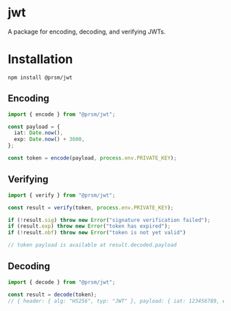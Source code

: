 # jwt

A package for encoding, decoding, and verifying JWTs.

# Installation

`npm install @prsm/jwt`

## Encoding

```typescript
import { encode } from "@prsm/jwt";

const payload = {
  iat: Date.now(),
  exp: Date.now() + 3600,
};

const token = encode(payload, process.env.PRIVATE_KEY);
```

## Verifying

```typescript
import { verify } from "@prsm/jwt";

const result = verify(token, process.env.PRIVATE_KEY);

if (!result.sig) throw new Error("signature verification failed");
if (result.exp) throw new Error("token has expired");
if (!result.nbf) throw new Error("token is not yet valid")

// token payload is available at result.decoded.payload
```

## Decoding

```typescript
import { decode } from "@prsm/jwt";

const result = decode(token);
// { header: { alg: "HS256", typ: "JWT" }, payload: { iat: 123456789, exp: 123456789 }, signature: "..."
```
